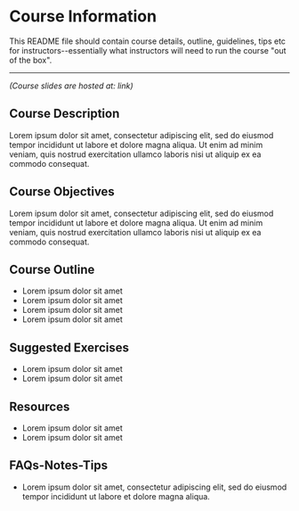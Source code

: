 # Course Information

This README file should contain course details, outline, guidelines, tips etc for instructors--essentially what instructors will need to run the course "out of the box".

<hr>

_(Course slides are hosted at: link)_
## Course Description

Lorem ipsum dolor sit amet, consectetur adipiscing elit, sed do eiusmod tempor incididunt ut labore et dolore magna aliqua. Ut enim ad minim veniam, quis nostrud exercitation ullamco laboris nisi ut aliquip ex ea commodo consequat.

## Course Objectives

Lorem ipsum dolor sit amet, consectetur adipiscing elit, sed do eiusmod tempor incididunt ut labore et dolore magna aliqua. Ut enim ad minim veniam, quis nostrud exercitation ullamco laboris nisi ut aliquip ex ea commodo consequat.

## Course Outline

* Lorem ipsum dolor sit amet
* Lorem ipsum dolor sit amet
* Lorem ipsum dolor sit amet
* Lorem ipsum dolor sit amet

## Suggested Exercises

* Lorem ipsum dolor sit amet
* Lorem ipsum dolor sit amet

## Resources

* Lorem ipsum dolor sit amet
* Lorem ipsum dolor sit amet

## FAQs-Notes-Tips

* Lorem ipsum dolor sit amet, consectetur adipiscing elit, sed do eiusmod tempor incididunt ut labore et dolore magna aliqua.